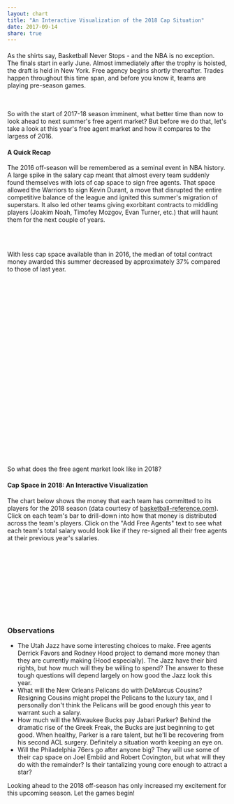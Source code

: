 ```yaml
---
layout: chart
title: "An Interactive Visualization of the 2018 Cap Situation"
date: 2017-09-14
share: true
---
```

<script src="https://code.highcharts.com/highcharts.js"></script>
<script src="https://code.highcharts.com/highcharts-more.js"></script>
<script src="https://code.highcharts.com/modules/exporting.js"></script>


<style>

  #contentContainer {
    width: 100%;
  }

  .xAxis text {
    font-size: 11px;
  }

  .yAxis text {
    font-size: 11px;
  }

  .xAxis .tick line {
    visibility: hidden;
  }

  .capLine line {
    stroke-width: 3px;
    stroke: orange;
  }

  #taxLine {
    stroke-dasharray: 5px;
  }

  .capLine text {
    stroke: black;
    stroke-width: .3px;
  }

  .fa {
    display: inline-block;
  }

  #salaryContainer {
    width: 1200px;
    margin: auto;
  }

  .text {
    max-width: 800px;
    margin: 20px auto;
  }

  #boxContainer {
    height: 400px;
    margin: 20px auto;
    min-width: 300px;
    max-width: 700px;
  }


</style>

<body>
<div id="contentContainer">
<div class="text">
  As the shirts say, Basketball Never Stops - and the NBA is no exception. The finals start in early June. Almost immediately after the trophy is hoisted, the draft is held in New York. Free agency begins shortly thereafter. Trades happen throughout this time span, and before you know it, teams are playing pre-season games. 

  <br><br>
  So with the start of 2017-18 season imminent, what better time than now to look ahead to next summer's free agent market? But before we do that, let's take a look at this year's free agent market and how it compares to the largess of 2016.

  <h4>A Quick Recap</h4>

  The 2016 off-season will be remembered as a seminal event in NBA history. A large spike in the salary cap meant that almost every team suddenly found themselves with lots of cap space to sign free agents.
  That space allowed the Warriors to sign Kevin Durant, a move that disrupted the entire competitive balance of the league and ignited this summer's migration of superstars. It also led other teams giving exorbitant contracts to middling players (Joakim Noah, Timofey Mozgov, Evan Turner, etc.) that will haunt them for the next couple of years.

  <br><br>

  With less cap space available than in 2016, the median of total contract money awarded this summer decreased by approximately 37% compared to those of last year.

</div>

<div id="boxContainer"></div>

<div class="text">
  So what does the free agent market look like in 2018?

  <h4>Cap Space in 2018: An Interactive Visualization</h4>

  The chart below shows the money that each team has committed to its players for the 2018 season (data courtesy of <a href="https://www.basketball-reference.com/contracts/">basketball-reference.com</a>). Click on each team's bar to drill-down into how that money is distributed across the team's players. Click on the "Add Free Agents" text to see what each team's total salary would look like if they re-signed all their free agents at their previous year's salaries.
  
</div>

<div id="salaryContainer">
  <svg id="salary"></svg>
</div>

<div class="text">
  <h3>Observations</h3>

  <ul>
    <li>
      The Utah Jazz have some interesting choices to make. Free agents Derrick Favors and Rodney Hood project to demand more money than they are currently making (Hood especially). The Jazz have their bird rights, but how much will they be willing to spend? The answer to these tough questions will depend largely on how good the Jazz look this year.
    </li>
    <li>What will the New Orleans Pelicans do with DeMarcus Cousins? Resigning Cousins might propel the Pelicans to the luxury tax, and I personally don't think the Pelicans will be good enough this year to warrant such a salary.
    </li>
    <li>
    How much will the Milwaukee Bucks pay Jabari Parker? Behind the dramatic rise of the Greek Freak, the Bucks are just beginning to get good. When healthy, Parker is a rare talent, but he'll be recovering from his second ACL surgery. Definitely a situation worth keeping an eye on.
    </li>
    <li>
      Will the Philadelphia 76ers go after anyone big? They will use some of their cap space on Joel Embiid and Robert Covington, but what will they do with the remainder? Is their tantalizing young core enough to attract a star?
    </li>

  </ul>

  Looking ahead to the 2018 off-season has only increased my excitement for this upcoming season. Let the games begin!
  
</div>
</div>
</body>

<script>

  // Highcharts box-chart
  Highcharts.chart('boxContainer', {

    chart: {type: 'boxplot'},
    title: {text: 'Total Contract Value by Year'},
    legend: {enabled: false},
    xAxis: {
        categories: [2016, 2017],
        title: {
            text: 'Year'
        }
    },
    yAxis: {
        title: {
            text: 'Total Contract Value (in millions)'
        },
        tickInterval: 20,
        gridLineWidth: 0,
        min: 0,
        max: 220
    },
    plotOptions: {
      boxplot: {
              fillColor: '#F0F0E0',
              lineWidth: 3,
              medianColor: '#0C5DA5',
              medianWidth: 3,
              stemColor: '#A63400',
              stemDashStyle: 'dot',
              stemWidth: 1,
              whiskerColor: '#3D9200',
              whiskerLength: '20%',
              whiskerWidth: 3
          }
    },

    series: [{
        name: 'Contracts',
        maxPointWidth: 60,
        data: [
          [1.0, 4.3, 16, 47, 153],
          [1.5, 3.1, 10.85, 32, 201]
        ],
        tooltip: {
            headerFormat: '<em>{point.key}</em><br/>'
        }
    }]

  });

  // utility functions
  function sum( obj ) {
    var sum = 0;
    for ( var el in obj ) {
      if (obj.hasOwnProperty(el)) sum += parseFloat( obj[el] );
    }
    return sum;
  }

  function translate(x, y) {return "translate(" + x + "," + y + ")";}

  function toStack(keys) {
    var salaryStack = d3.stack().keys(keys).order(d3.stackOrderNone).offset(d3.stackOffsetNone);
    return salaryStack(data.map(d => d.salary));
  }

  function toId(name) {return name.replace(' ', '_');}

  function extractFASalary(d) {
    return d.freeAgents.map(d => d.salary).reduce((a, b) => a + b);
  }

  function extractNonFASalary(teamdata) {
    let s = 0;
    optionKeys.forEach(d => s += teamdata.salary[d]);
    return s;
  }

  // set-up margins for salary svg
  var margin = {top: 25, right: 50, bottom: 125, left: 100},
    width = 1250 - margin.left - margin.right,
    height = 600 - margin.top - margin.bottom;

  var salarySvg = d3.select("svg#salary")
                    .attr("width", width + margin.left + margin.right)
                    .attr("height", height + margin.top + margin.bottom)

  // set-up the graph container
  var graphContainer = salarySvg.append("g")
                                .attr("transform", translate(margin.left, margin.top))

  // set up axises
  var salaryToY = d3.scaleLinear().range([height, 0]);
  salarySvg.append("g")
           .attr("transform", translate(margin.left, margin.top))
           .attr("class", "yAxis")

  var xAxis = d3.scaleBand().rangeRound([0, width]).padding(0.15).align(0.1);
  salarySvg.append("g")
             .attr("class", "xAxis")
             .attr("transform", translate(margin.left, height + margin.top))

  // set up the change controller
  var changeController = graphContainer.append("text")
                    .attr("id", "changeController")
                    .attr("transform", translate(10, 25))
                    .style("cursor", "pointer")

    /* Config variables */
  var duration = 750;
  var axisPadding = 5000000;
  var scale = 1.0;
  let projectedCap = 103000000;
  var optionKeys = ["guaranteed", "player-option", "team-option", "stretched"];
  var optionColors = ['#53802c', '#86af49', '#b5e7a0', '#e3eaa7'];
  var includeFA = false;
  
  var optionKeysFA = ["guaranteed", "player-option", "team-option", "stretched", "free-agent"];
  var optionColorsFA = ['#53802c', '#86af49', '#b5e7a0', '#e3eaa7', 'grey'];

  var optionsToColors = d3.scaleOrdinal().range(optionColors).domain(optionKeys);
  var optionsToColorsFA = d3.scaleOrdinal().range(optionColorsFA).domain(optionKeysFA);

  var data = {{ site.data.salarydata | jsonify }};
  data.sort( (a,b) => extractNonFASalary(b) - extractNonFASalary(a))

  initSalaryAxes();
  d3.select(".yAxis").call(d3.axisLeft(salaryToY));
  d3.select(".xAxis").call(d3.axisBottom(xAxis));
  initSalary();
  drawLegend();
  drawFreeAgentToggle();
  
  function initSalaryAxes() {
    salaryToY.domain([0, d3.max(data, d => sum(d.salary) + extractFASalary(d) + axisPadding)]); 
    xAxis.domain(data.map(d => d.name)).range([0, width]);
  }

  function drawLegend() {
    
    var legendContainer = salarySvg.append("g")
                          .attr("font-family", "sans-serif")
                          .attr("font-size", 10)
                          .attr("text-anchor", "end")
                          .attr("transform", translate(90, margin.top))

    var legend = legendContainer.selectAll("g")
                   .data(optionKeysFA.slice().reverse())
                   .enter()
                   .append("g")
                   .attr("transform", (d, i) => translate(0, i * 20))

    legend.append("rect")
          .attr("x", width - 19)
          .attr("width", 19)
          .attr("height", 19)
          .attr("fill", optionsToColorsFA)

    legend.append("text")
          .attr("x", width - 24)
          .attr("y", 9.5)
          .attr("dy", "0.32em")
          .text(d => d)

  }

  function updateSalary(salaryStack) {
    var salaryGroups = graphContainer.selectAll(".salaryRect") 
                                  .data(salaryStack)
                                  .enter()
                                  .append("g")
                                  .attr("fill", d => optionsToColors(d.key))
                                  .attr("class", "salaryRect")

    var salaryBars = salaryGroups.selectAll("rect")
                                 .data(d => d)
                                 .enter()
                                 .append("g")
                                 .style("cursor", "pointer")
                                 .on("click", (d, i) => drawChildren(data[i]))
 
    salaryBars.append("rect")
              .attr("y", function(d) { return salaryToY(d[1]); })
              .attr("height", function(d) { return salaryToY(d[0]) - salaryToY(d[1]); })
              .transition().duration(duration)
              .attr("width", xAxis.bandwidth())

    return salaryBars;
  }

  function initSalary() {

    var salaryStack = toStack(optionKeys);

    var bars = updateSalary(salaryStack);
    bars.transition().duration(duration)
        .attr("transform", (d, i) => translate(xAxis(data[i].name), 0))

    /* Draw Salary Cap Line */
    var capLine = graphContainer.append("g").attr("class", "capLine")

    capLine.append("line")
           .attr("fill", "orange")
           .attr("x1", 0)
           .attr("y1", d => salaryToY(projectedCap))
           .attr("x2", 0)
           .attr("y2", d => salaryToY(projectedCap))

    var buffer = 1750000;
    capLine.append("text")
           .attr("transform", translate(0, salaryToY(projectedCap + buffer)))
           .text("Projected Cap: $103m")

    d3.select(".capLine line").transition().duration(duration).attr("x2", width);
    d3.select(".capLine text").transition().duration(duration).attr("transform", translate(width - 170, salaryToY(projectedCap + buffer)));

    /* Draw luxury tax line */
    var projectedTax = 125000000;
    var taxLine = graphContainer.append("g").attr("class", "capLine").attr("id", "taxLine")
    taxLine.append("line")
           .attr("fill", "orange")
           .attr("x1", 0)
           .attr("y1", d => salaryToY(projectedTax))
           .attr("x2", 0)
           .attr("y2", d => salaryToY(projectedTax))

    taxLine.append("text")
           .attr("transform", translate(0, salaryToY(projectedTax + buffer)))
           .text("Projected Luxury Tax: $125m")

    d3.select("#taxLine line").transition().duration(duration).attr("x2", width);
    d3.select("#taxLine text").transition().duration(duration).attr("transform", translate(width - 220, salaryToY(projectedTax + buffer)));

  }    

  function drawFreeAgentToggle() {
    changeController.text("Add Free Agents")
                    .on("click", function() {
                      if (!includeFA) {
                        addFreeAgents();
                        d3.select(this).text("Remove Free Agents")
                        includeFA = true;
                      } else {
                        d3.select(this).text("Add Free Agents")
                        removeFreeAgents();
                        includeFA = false;
                      }
                    })
    }

  function drawChildren(team) {

    var players = team.players;
    var freeAgents = team.freeAgents;
    
    /* reset axes */
    var maxSalary = Math.max(d3.max(players, d => d.salary), d3.max(freeAgents, d => d.salary));
    salaryToY.domain([0, maxSalary + axisPadding]);

    d3.select(".yAxis").transition().duration(duration).call(d3.axisLeft(salaryToY));

    var allPlayers = players.map(d => d).concat(freeAgents.map(d => d))

    xAxis.domain(allPlayers.map(d => d.name));
    d3.select(".xAxis").transition().duration(duration).call(d3.axisBottom(xAxis))

    d3.selectAll(".xAxis text").transition().duration(duration).attr("y", 0)
                               .attr("x", 9)
                               .attr("dy", ".35em")
                               .attr("transform", "rotate(90)")
                               .style("text-anchor", "start")

    var exitBars = graphContainer.selectAll(".salaryRect").remove();
    var exitLine = graphContainer.selectAll(".capLine").remove();

    var enterBars = graphContainer.selectAll("rect")
                  .data(allPlayers)
                  .enter()
                  .append("rect")
                  .attr("class", "playerRect")
                  .attr("width", xAxis.bandwidth())
                  .attr("y", d => salaryToY(d.salary))
                  .attr("height", d => (height - salaryToY(d.salary)))
                  .attr("fill", d => optionsToColorsFA(d.option))

    enterBars.transition().duration(duration)
                  .attr("transform", d => translate(xAxis(d.name), 0))

    // TODO: style this better
    changeController.text("<-- Back to Team Salaries")
                    .on("click", function() {
                      graphContainer.selectAll(".playerRect").remove();
                      resetSalary();
                      initSalary();
                      includeFA = false;
                      drawFreeAgentToggle();
                    })

    }    

    function resetSalary() {
      initSalaryAxes();
      d3.select(".yAxis").transition().duration(duration).call(d3.axisLeft(salaryToY));
      d3.select(".xAxis").transition().duration(duration).call(d3.axisBottom(xAxis));
    }

  function addFreeAgents() {
    var stackFA = toStack(optionKeysFA);
    optionsToColors = d3.scaleOrdinal().range(optionColorsFA).domain(optionKeysFA);
    var addedBars = updateSalary(stackFA).attr("transform", (d, i) => translate(xAxis(data[i].name), 0))

    addedBars.transition().duration(500).style("fill-opacity", 0.45);
  }

  function removeFreeAgents() {
    var stack = toStack(optionKeys);
    optionsToColors = d3.scaleOrdinal().range(optionColors).domain(optionKeys);

    graphContainer.selectAll(".salaryRect") 
                  .data(stack)
                  .exit()
                  .remove()

  }


</script>
